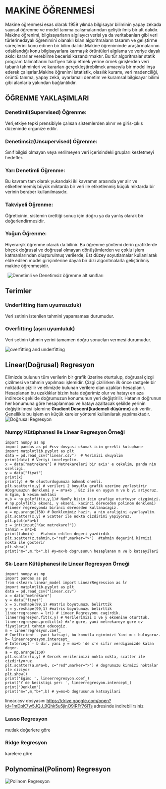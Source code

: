 # MAKİNE ÖĞRENMESİ
Makine öğrenmesi esas olarak 1959 yılında bilgisayar biliminin yapay zekada sayısal öğrenme ve model tanıma çalışmalarından geliştirilmiş bir alt dalıdır. Makine öğrenimi, bilgisayarların algılayıcı verisi ya da veritabanları gibi veri türlerinedayalı öğrenimini olanaklı kılan algoritmaların tasarım ve geliştirme süreçlerini konu edinen bir bilim dalıdır.Makine öğreniminde araştırmalarının odaklandığı konu bilgisayarlara karmaşık örüntüleri algılama ve veriye dayalı akılcı kararlar verebilme becerisi kazandırmaktır. Bu tür algoritmalar statik program talimatlarını harfiyen takip etmek yerine örnek girişlerden veri tabanlı tahminleri ve kararları gerçekleştirebilmek amacıyla bir model inşa ederek çalışırlar.Makine öğrenimi istatistik, olasılık kuramı, veri madenciliği, örüntü tanıma, yapay zekâ, uyarlamalı denetim ve kuramsal bilgisayar bilimi gibi alanlarla yakından bağlantılıdır.
	
	
## ÖĞRENME YAKLAŞIMLARI
### Denetimli(Supervised) Öğrenme:
Veri,etkiye tepki prensibiyle çalısan sistemlerden alınır ve giris-çıkıs düzeninde organize edilir.
### Denetimsiz(Unsupervised) Öğrenme:
Sınıf bilgisi olmayan veya verilmeyen veri içerisindeki grupları kesfetmeyi hedefler.
### Yarı Denetimli Öğrenme:
Bu kavram tam olarak yukarıdaki iki kavramın arasında yer alır ve etiketlenmemiş büyük miktarda bir veri ile etiketlenmiş küçük miktarda bir verinin beraber kullanılmasıdır.
### Takviyeli Öğrenme:
Öğreticinin, sistemin ürettiği sonuç için doğru ya da yanlış olarak bir değerlendirmesidir.
### Yoğun Öğrenme:
Hiyerarşik öğrenme olarak da bilinir. Bu öğrenme yöntemi derin grafiklerde birçok doğrusal ve doğrusal olmayan dönüşümlerden ve çoklu işlem katmanlarından oluşturulmuş verilerde, üst düzey soyutlamalar kullanılarak elde edilen model girişimlerine dayalı bir dizi algoritmalarla geliştirilmiş makine öğrenmesidir.
  
  
![Denetimli ve Denetimsiz öğrenme alt sınıfları](http://ahmetcevahircinar.com.tr/wp-content/uploads/2017/05/makine-ogrenmesi-algoritmalari.jpg)

## Terimler

### Underfitting (tam uyumsuzluk)
Veri setinin istenilen tahmini yapamaması durumudur.
### Overfitting  (aşırı uyumluluk)
Veri setinin tahmin yerini tamamen doğru sonucları vermesi durumudur.

![overfitting and underfitting](https://qph.ec.quoracdn.net/main-qimg-b4112b5d856f4f0da349460aeed854d8)

## Linear(Doğrusal) Regresyon
Elimizde bulunun tüm verilerin bir grafik üzerine oturtulup, doğrusal çizgi çizilmesi ve tahmin yapılması işlemidir.
Çizgi çizilirken ilk önce rastgele bir noktadan çizilir ve elimizde bulunan verilere olan uzakları hesaplanır. Hesaplanan bu uzaklıklar bizim hata değerimiz olur ve hatayı en aza indirecek şekilde doğrumuzun konumunun yeri değiştirilir.
Hatanın doğrunun her konumuna göre hesaplanması ve hatayı azaltacak şekilde yerinin değiştirilmesi işlemine  **Gradient Descent(kademeli düşürme)** adı verilir. Genellikle bu işlem en küçük kareler yöntemi kullanılarak yapılmaktadır.
![Doğrusal Regresyon](https://mertricks.files.wordpress.com/2015/06/18.png)

### Numpy Kütüphanesi ile Linear Regresyon Örneği

	import numpy as np
	import pandas as pd #csv dosyasi okumak icin gerekli kutuphane
	import matplotlib.pyplot as plt
	data = pd.read_csv("linear.csv")  # Verimizi okuyalim
	print(data) # Veriyi inceleyelim.
	x = data["metrekare"] # Metrekareleri bir axis' e cekelim, panda nin ozelligi.
	y = data["fiyat"] 
	print(x)
	print(y) # Ne olusturdugumuza bakmak onemli.
	plt.scatter(x,y) # verileri 2 boyutlu grafik uzerine yerlestirir
	#Dogrumuzun denklemi y = m*a+b , Biz ise en uygun m ve b yi ariyoruz. m Egim, b kesim noktasi
	m,b = np.polyfit(x,y,1)# NumPy bizim icin grafige oturtuyor cizgimizi.
	# np.polyfit(x ekseni, y ekseni, kacinci dereceden polinom denklemi) 
	#lineer regresyonda birinci dereceden kullanacagiz.
	a = np.arange(150) # Denklemimiz hazir. a nin araligini ayarlayalim.
	plt.scatter(x,y) # Scatter ile nokta cizdirimi yapiyoruz.
	plt.plot(m*a+b) 
	z = int(input("Kac metrekare?"))
	tahmin = m*z+b
	print(tahmin)	#tahmin edilen degeri yazdirdik
	plt.scatter(z,tahmin,c="red",marker=">")  #tahmin degerini kirmizi nokta ile gosterir
	plt.show()
	print("m=",m,"b+",b) #y=mx+b dogrusunun hesaplanan m ve b katsayilari

### Sk-Learn Kütüphanesi ile Linear Regresyon Örneği

	import numpy as np
	import pandas as pd
	from sklearn.linear_model import LinearRegression as lr
	import matplotlib.pyplot as plt
	data = pd.read_csv("linear.csv")
	x = data["metrekare"]
	y = data["fiyat"]
	x = x.reshape(99,1) #matris boyutumuzu belirttik
	y = y.reshape(99,1) #matris boyutumuzu belirttik
	lineerregresyon = lr() # Lineer Regresyonu cagirdik.
	lineerregresyon.fit(x,y) # Verilerimizi x ve y eksenine oturttuk.
	lineerregresyon.predict(x) #x'e gore, yani metrekareye gore ev fiyatlarini tahmin edecegiz.
	m = lineerregresyon.coef_ 
	# Coefficient - yani katsayi, bu komutla egimimizi Yani m i buluyoruz.
	b= lineerregresyon.intercept_
	# Intercept - b dir. yani y = mx+b 'de x'e sifir verdigimizde kalan deger.
	a = np.arange(150)
	plt.scatter(x,y) # Gercek verilerimizi nokta nokta, scatter ile cizdiriyoruz.
	plt.scatter(a,m*a+b, c="red",marker=">") # dogrumuzu kirmizi noktalar ile ciziyor
	plt.show()
	print('Egim: ', lineerregresyon.coef_)
	print('Y de kesistigi yer: ', lineerregresyon.intercept_)
	print("Denklem")
	print("m=",m,"b+",b) # y=mx+b dogrusunun katsayilari
	
linear.csv dosyasını https://drive.google.com/open?id=1mDpK7w5JQJ_9Qhk5u5jinO9lRFf76lTs adresinde indirebilirsiniz

### Lasso Regresyon
mutlak değerlere göre
### Ridge Regresyon
karelere göre

## Polynominal(Polinom) Regresyon
![Polinom Regresyon](http://www.datascience.istanbul/wp-content/uploads/2017/06/Lineer_Regresyon_Notlar%C4%B1_10_Polinom_Regresyon_with_R_Polinom_Model_Grafik.png)









